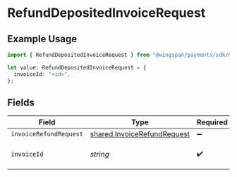 # RefundDepositedInvoiceRequest

## Example Usage

```typescript
import { RefundDepositedInvoiceRequest } from "@wingspan/payments/sdk/models/operations";

let value: RefundDepositedInvoiceRequest = {
  invoiceId: "<id>",
};
```

## Fields

| Field                                                                             | Type                                                                              | Required                                                                          | Description                                                                       |
| --------------------------------------------------------------------------------- | --------------------------------------------------------------------------------- | --------------------------------------------------------------------------------- | --------------------------------------------------------------------------------- |
| `invoiceRefundRequest`                                                            | [shared.InvoiceRefundRequest](../../../sdk/models/shared/invoicerefundrequest.md) | :heavy_minus_sign:                                                                | N/A                                                                               |
| `invoiceId`                                                                       | *string*                                                                          | :heavy_check_mark:                                                                | Unique identifier of an invoice                                                   |